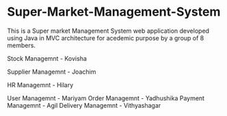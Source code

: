 # Super-Market-Management-System
This is a Super market Management System web application developed using Java in MVC architecture for acedemic purpose by a group of 8 members.

Stock Managemnt - Kovisha

Supplier Managemnt - Joachim

HR Managemnt - Hilary

User Managemnt - Mariyam
Order Managemnt - Yadhushika
Payment Managemnt - Agil
Delivery Managemnt - Vithyashagar
